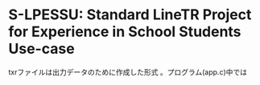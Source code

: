 # S-LPESSU: Standard LineTR Project for Experience in School Students Use-case
txrファイルは出力データのために作成した形式 。プログラム(app.c)中では

